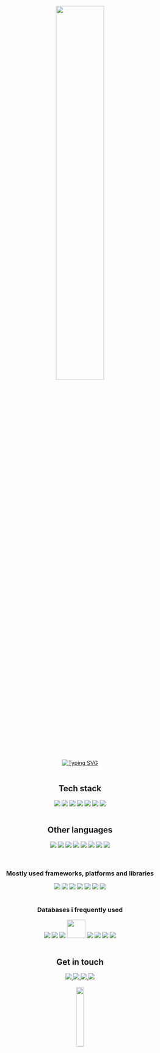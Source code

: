 <br>

<div width="100%" display="flex" align="center">
  <a href="#" style="cursor:default"><img src="https://user-images.githubusercontent.com/74038190/225813708-98b745f2-7d22-48cf-9150-083f1b00d6c9.gif" width="50%" /></a>
</div>

<br>

<div align="center">
  <a href="#" style="cursor:default"><img src="https://readme-typing-svg.demolab.com?font=Fira+Code&pause=1000&random=false&width=435&lines=Hi+there+%F0%9F%91%8B,+Welcome+to+my+Github" alt="Typing SVG" /></a>  
</div>

<br>

###

<h2 align="center">Tech stack</h2>
<div width="100%" display="flex" align="center">
  <code><a href="#" style="cursor:default"><img src="https://img.icons8.com/?size=48&id=Pd2x9GWu9ovX&format=png"></a></code>
  <code><a href="#" style="cursor:default"><img src="https://img.icons8.com/color/48/spring-logo.png"></a></code>
  <code><a href="#" style="cursor:default"><img src="https://img.icons8.com/external-tal-revivo-shadow-tal-revivo/48/external-postgre-sql-a-free-and-open-source-relational-database-management-system-logo-shadow-tal-revivo.png"></a></code>
  <code><a href="#" style="cursor:default"><img src="https://img.icons8.com/color/48/angularjs.png"></a></code>
  <code><a href="#" style="cursor:default"><img src="https://img.icons8.com/fluency/48/node-js.png"></a></code>
  <code><a href="#" style="cursor:default"><img src="https://img.icons8.com/external-tal-revivo-color-tal-revivo/48/external-mongodb-a-cross-platform-document-oriented-database-program-logo-color-tal-revivo.png"></a></code>
  <code><a href="#" style="cursor:default"><img src="https://img.icons8.com/?size=48&id=8gWOBXY72Osj&format=png"></a></code>
</div>

<br>

<h2 align="center">Other languages</h3>

<div width="100%" display="flex" align="center">

<code><a href="#" style="cursor:default"><img src="https://img.icons8.com/color/48/javascript--v1.png"/></a></code>
<code><a href="#" style="cursor:default"><img src="https://img.icons8.com/fluency/48/typescript--v2.png"/></a></code>
<code><a href="#" style="cursor:default"><img src="https://img.icons8.com/?size=48&id=BUnExfsRs3CW&format=png"/></a></code>
<code><a href="#" style="cursor:default"><img src="https://img.icons8.com/color/48/css3.png"/></a></code>
<code><a href="#" style="cursor:default"><img src="https://img.icons8.com/color/48/html-5--v1.png"/></a></code>
<code><a href="#" style="cursor:default"><img src="https://img.icons8.com/fluency/48/python.png"></a></code>
<code><a href="#" style="cursor:default"><img src="https://img.icons8.com/color/48/kotlin.png"></a></code>
<code><a href="#" style="cursor:default"><img src="https://img.icons8.com/external-those-icons-flat-those-icons/48/external-PHP-programming-and-development-those-icons-flat-those-icons.png"></a></code>
</div>

<br>

<h3 align="center">Mostly used frameworks, platforms and libraries</h3>

<div width="100%" display="flex" align="center">
  <code><a href="#" style="cursor:default"><img src="https://img.icons8.com/color/48/angularjs.png"></a></code>
  <code><a href="#" style="cursor:default"><img src="https://img.icons8.com/color/48/bootstrap--v2.png"></a></code>
  <code><a href="#" style="cursor:default"><img src="https://img.icons8.com/color/48/spring-logo.png"></a></code>
  <code><a href="#" style="cursor:default"><img src="https://img.icons8.com/offices/40/express-js.png"></a></code>
  <code><a href="#" style="cursor:default"><img src="https://img.icons8.com/color/48/java-web-token.png"></a></code>
  <code><a href="#" style="cursor:default"><img src="https://img.icons8.com/color/48/npm.png"></a></code>
  <code><a href="#" style="cursor:default"><img src="https://img.icons8.com/fluency/48/node-js.png"></a></code>
</div>

<br>

<h3 align="center">Databases i frequently used</h3>

<div width="100%" display="flex" align="center">
<code><a href="#" style="cursor:default"><img src="https://img.icons8.com/?size=48&id=39913&format=png"></a></code>
<code><a href="#" style="cursor:default"><img src="https://img.icons8.com/external-tal-revivo-color-tal-revivo/48/external-mongodb-a-cross-platform-document-oriented-database-program-logo-color-tal-revivo.png"></a></code>
<code><a href="#" style="cursor:default"><img src="https://img.icons8.com/color/48/mysql-logo.png"></a></code>
<code><a href="#" style="cursor:default"><img width="48" src="https://www.vectorlogo.zone/logos/sqlite/sqlite-icon.svg"></a></code>
<code><a href="#" style="cursor:default"><img src="https://img.icons8.com/external-tal-revivo-shadow-tal-revivo/48/external-postgre-sql-a-free-and-open-source-relational-database-management-system-logo-shadow-tal-revivo.png"></a></code>
<code><a href="#" style="cursor:default"><img src="https://img.icons8.com/color/48/firebase.png"></a></code>
<code><a href="#" style="cursor:default"><img src="https://img.icons8.com/fluency/48/maria-db.png"></a></code>
<code><a href="#" style="cursor:default"><img src="https://img.icons8.com/color/48/amazon.png"></a></code>
</div>

<br>

<h2 align="center">Get in touch</h3>

<div width="100%" display="flex" align="center">
  <a href="https://www.ivansegovia.es">
    <img src="https://img.icons8.com/?size=48&id=42909&format=png"/>
  </a>
  <a href="mailto:contacto@ivansegovia.es">
    <img src="https://img.icons8.com/color/48/gmail-new.png"/>
  </a>
  <a href="https://linkedin.com/in/ivansegovia">
    <img src="https://img.icons8.com/fluency/48/linkedin.png"/>
  </a>
  <a href="https://twitter.com/ivansegoviasn">
    <img src="https://img.icons8.com/color/48/twitterx--v1.png"/>
  </a>
</div>

<br>

<div width="100%" display="flex" align="center">
  <a href="#" style="cursor:default"><img src="https://user-images.githubusercontent.com/74038190/212741999-016fddbd-617a-4448-8042-0ecf907aea25.gif" width="20%" /></a>
</div>
